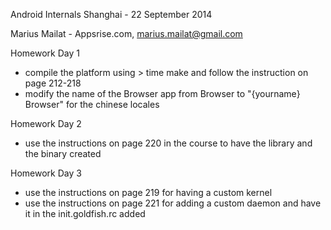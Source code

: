 Android Internals Shanghai - 22 September 2014

Marius Mailat - Appsrise.com, marius.mailat@gmail.com


Homework Day 1

- compile the platform using > time make and follow the instruction on page 212-218
- modify the name of the Browser app from Browser to "{yourname} Browser" for the chinese locales

Homework Day 2

- use the instructions on page 220 in the course to have the library and the binary created

Homework Day 3

- use the instructions on page 219 for having a custom kernel
- use the instructions on page 221 for adding a custom daemon and have it in the init.goldfish.rc added

